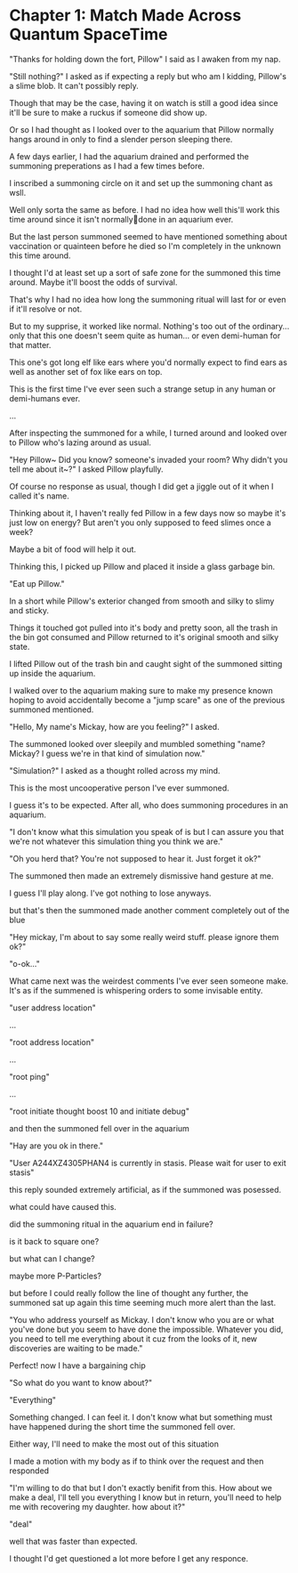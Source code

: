 # Chapter 1: Match Made Across Quantum SpaceTime

"Thanks for holding down the fort, Pillow" I said as I awaken from my nap. 

"Still nothing?" I asked as if expecting a reply but who am I kidding, Pillow's a slime blob. It can't possibly reply. 

Though that may be the case, having it on watch is still a good idea since it'll be sure to make a ruckus if someone did show up. 

Or so I had thought as I looked over to the aquarium that Pillow normally hangs around in only to find a slender person sleeping there. 

A few days earlier, I had the aquarium drained and performed the summoning preperations as I had a few times before.

I inscribed a summoning circle on it and set up the summoning chant as wsll.

Well only sorta the same as before. I had no idea how well this'll work this time around since it isn't normallydone in an aquarium ever.

But the last person summoned seemed to have mentioned something about vaccination or quainteen before he died so I'm completely in the unknown this time around. 

I thought I'd at least set up a sort of safe zone for the summoned this time around. Maybe it'll boost the odds of survival. 

That's why I had no idea how long the summoning ritual will last for or even if it'll resolve or not. 

But to my supprise, it worked like normal. Nothing's too out of the ordinary... only that this one doesn't seem quite as human... or even demi-human for that matter.

This one's got long elf like ears where you'd normally expect to find ears as well as another set of fox like ears on top.

This is the first time I've ever seen such a strange setup in any human or demi-humans ever.

...

After inspecting the summoned for a while, I turned around and looked over to Pillow who's lazing around as usual. 

"Hey Pillow~ Did you know? someone's invaded your room? Why didn't you tell me about it~?" I asked Pillow playfully.

Of course no response as usual, though I did get a jiggle out of it when I called it's name.

Thinking about it, I haven't really fed Pillow in a few days now so maybe it's just low on energy? But aren't you only supposed to feed slimes once a week?

Maybe a bit of food will help it out. 

Thinking this, I picked up Pillow and placed it inside a glass garbage bin.

"Eat up Pillow."

In a short while Pillow's exterior changed from smooth and silky to slimy and sticky. 

Things it touched got pulled into it's body and pretty soon, all the trash in the bin got consumed and Pillow returned to it's original smooth and silky state.

I lifted Pillow out of the trash bin and caught sight of the summoned sitting up inside the aquarium.

I walked over to the aquarium making sure to make my presence known hoping to avoid accidentally become a "jump scare" as one of the previous summoned mentioned. 

"Hello, My name's Mickay, how are you feeling?" I asked.

The summoned looked over sleepily and mumbled something  "name? Mickay? I guess we're in that kind of simulation now."

"Simulation?" I asked as a thought rolled across my mind.

This is the most uncooperative person I've ever summoned. 

I guess it's to be expected. After all, who does summoning procedures in an aquarium. 

"I don't know what this simulation you speak of is but I can assure you that we're not whatever this simulation thing you think we are."

"Oh you herd that? You're not supposed to hear it. Just forget it ok?"

The summoned then made an extremely dismissive hand gesture at me.

I guess I'll play along. I've got nothing to lose anyways. 

but that's then the summoned made another comment completely out of the blue

"Hey mickay, I'm about to say some really weird stuff. please ignore them ok?"

"o-ok..."

What came next was the weirdest comments I've ever seen someone make. It's as if the summened is whispering orders to some invisable entity.

"user address location"

...

"root address location"

...

"root ping"

...

"root initiate thought boost 10 and initiate debug"

and then the summoned fell over in the aquarium

"Hay are you ok in there."

"User A244XZ4305PHAN4 is currently in stasis. Please wait for user to exit stasis"

this reply sounded extremely artificial, as if the summoned was posessed. 

what could have caused this.

did the summoning ritual in the aquarium end in failure? 

is it back to square one?

but what can I change?

maybe more P-Particles?

but before I could really follow the line of thought any further, the summoned sat up again this time seeming much more alert than the last.

"You who address yourself as Mickay. I don't know who you are or what you've done but you seem to have done the impossible. Whatever you did, you need to tell me everything about it cuz from the looks of it, new discoveries are waiting to be made."

Perfect! now I have a bargaining chip

"So what do you want to know about?"

"Everything"

Something changed. I can feel it. I don't know what but something must have happened during the short time the summoned fell over. 

Either way, I'll need to make the most out of this situation

I made a motion with my body as if to think over the request and then responded

"I'm willing to do that but I don't exactly benifit from this. How about we make a deal, I'll tell you everything I know but in return, you'll need to help me with recovering my daughter. how about it?"

"deal"

well that was faster than expected. 

I thought I'd get questioned a lot more before I get any responce. 